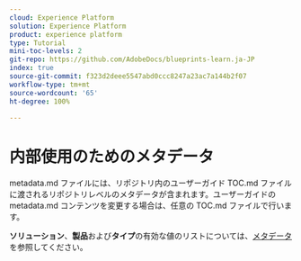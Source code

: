 ```yaml
---
cloud: Experience Platform
solution: Experience Platform
product: experience platform
type: Tutorial
mini-toc-levels: 2
git-repo: https://github.com/AdobeDocs/blueprints-learn.ja-JP
index: true
source-git-commit: f323d2deee5547abd0ccc8247a23ac7a144b2f07
workflow-type: tm+mt
source-wordcount: '65'
ht-degree: 100%

---
```



# 内部使用のためのメタデータ

metadata.md ファイルには、リポジトリ内のユーザーガイド TOC.md ファイルに渡されるリポジトリレベルのメタデータが含まれます。ユーザーガイドの metadata.md コンテンツを変更する場合は、任意の TOC.md ファイルで行います。

**ソリューション**、**製品**&#x200B;および&#x200B;**タイプ**&#x200B;の有効な値のリストについては、[メタデータ](https://experienceleague.adobe.com/docs/authoring-guide-exl/using/editing/user-guide-setup/metadata.html?lang=ja)を参照してください。
